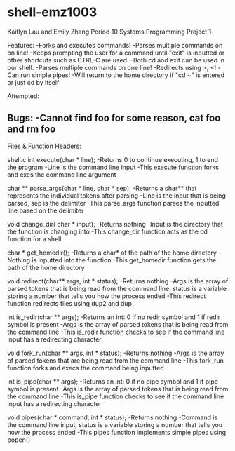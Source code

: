 # shell-emz1003

Kaitlyn Lau and Emily Zhang Period 10
Systems Programming Project 1

Features:
  -Forks and executes commands!
  -Parses multiple commands on on line!
  -Keeps prompting the user for a command until "exit" is inputted or other shortcuts such as CTRL-C are used.
  -Both cd and exit can be used in our shell.
  -Parses multiple commands on one line!
  -Redirects using >, <!
  -Can run simple pipes!
  -Will return to the home directory if "cd ~" is entered or just cd by itself

Attempted:

Bugs:
  -Cannot find foo for some reason, cat foo and rm foo
  -

Files & Function Headers:

shell.c
  int execute(char * line);
    -Returns 0 to continue executing, 1 to end the program
    -Line is the command line input
    -This execute function forks and exes the command line argument

  char ** parse_args(char * line, char * sep);
    -Returns a char** that represents the individual tokens after parsing
    -Line is the input that is being parsed, sep is the delimiter
    -This parse_args function parses the inputted line based on the delimiter

  void change_dir( char * input);
    -Returns nothing
    -Input is the directory that the function is changing into
    -This change_dir function acts as the cd function for a shell

  char * get_homedir();
    -Returns a char* of the path of the home directory
    -Nothing is inputted into the function
    -This get_homedir function gets the path of the home directory

  void redirect(char** args, int * status);
    -Returns nothing
    -Args is the array of parsed tokens that is being read from the command line, status is a variable storing a number that tells you how the process ended
    -This redirect function redirects files using dup2 and dup

  int is_redir(char ** args);
    -Returns an int: 0 if no redir symbol and 1 if redir symbol is present
    -Args is the array of parsed tokens that is being read from the command line
    -This is_redir function checks to see if the command line input has a redirecting character

  void fork_run(char ** args, int * status);
    -Returns nothing
    -Args is the array of parsed tokens that are being read from the command line
    -This fork_run function forks and execs the command being inputted

  int is_pipe(char ** args);
    -Returns an int: 0 if no pipe symbol and 1 if pipe symbol is present
    -Args is the array of parsed tokens that is being read from the command line
    -This is_pipe function checks to see if the command line input has a redirecting character

  void pipes(char * command, int * status);
    -Returns nothing
    -Command is the command line input, status is a variable storing a number that tells you how the process ended
    -This pipes function implements simple pipes using popen()
